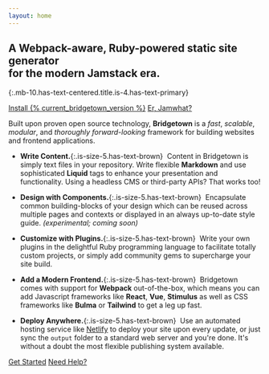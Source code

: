 ```yaml
---
layout: home
---
```


## A Webpack-aware, Ruby-powered static site generator <br/>for the modern Jamstack era.
{:.mb-10.has-text-centered.title.is-4.has-text-primary}

<div class="buttons is-centered mb-10">
  <a href="/docs/" class="button is-info is-large has-mixed-case">Install {% current_bridgetown_version %}</a>
  <a href="/docs/jamstack/" class="button is-warning is-large has-mixed-case">Er, Jamwhat?</a>
</div>

Built upon proven open source technology, **Bridgetown** is a _fast_, _scalable_, _modular_, and _thoroughly forward-looking_ framework for building websites and frontend applications.

* **Write Content.**{:.is-size-5.has-text-brown} &nbsp;Content in Bridgetown is simply text files in your repository. Write flexible **Markdown** and use sophisticated **Liquid** tags to enhance your presentation and functionality. Using a headless CMS or third-party APIs? That works too!

* **Design with Components.**{:.is-size-5.has-text-brown} &nbsp;Encapsulate common building-blocks of your design which can be reused across multiple pages and contexts or displayed in an always up-to-date style guide. _(experimental; coming soon)_

* **Customize with Plugins.**{:.is-size-5.has-text-brown} &nbsp;Write your own plugins in the delightful Ruby programming language to facilitate totally custom projects, or simply add community gems to supercharge your site build.

* **Add a Modern Frontend.**{:.is-size-5.has-text-brown} &nbsp;Bridgetown comes with support for **Webpack** out-of-the-box, which means you can add Javascript frameworks like **React**, **Vue**, **Stimulus** as well as CSS frameworks like **Bulma** or **Tailwind** to get a leg up fast.

* **Deploy Anywhere.**{:.is-size-5.has-text-brown} &nbsp;Use an automated hosting service like [Netlify](https://www.netlify.com) to deploy your site upon every update, or just sync the `output` folder to a standard web server and you're done. It's without a doubt the most flexible publishing system available.

<div class="buttons is-centered mt-12 mb-4">
  <a href="/docs/" class="button is-info is-large has-mixed-case">Get Started</a>
  <a href="/docs/community/" class="button is-warning is-large has-mixed-case">Need Help?</a>
</div>
